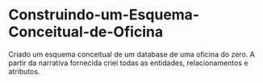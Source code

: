 # Construindo-um-Esquema-Conceitual-de-Oficina
Criado um esquema conceitual de um database de uma oficina do zero. A partir da narrativa fornecida criei todas as entidades, relacionamentos e atributos.
